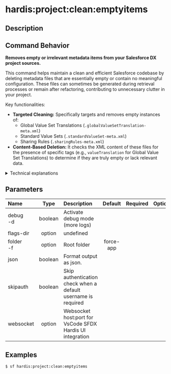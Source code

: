 <!-- This file has been generated with command 'sf hardis:doc:plugin:generate'. Please do not update it manually or it may be overwritten -->
# hardis:project:clean:emptyitems

## Description


## Command Behavior

**Removes empty or irrelevant metadata items from your Salesforce DX project sources.**

This command helps maintain a clean and efficient Salesforce codebase by deleting metadata files that are essentially empty or contain no meaningful configuration. These files can sometimes be generated during retrieval processes or remain after refactoring, contributing to unnecessary clutter in your project.

Key functionalities:

- **Targeted Cleaning:** Specifically targets and removes empty instances of:
  - Global Value Set Translations (`.globalValueSetTranslation-meta.xml`)
  - Standard Value Sets (`.standardValueSet-meta.xml`)
  - Sharing Rules (`.sharingRules-meta.xml`)
- **Content-Based Deletion:** It checks the XML content of these files for the presence of specific tags (e.g., `valueTranslation` for Global Value Set Translations) to determine if they are truly empty or lack relevant data.

<details markdown="1">
<summary>Technical explanations</summary>

The command's technical implementation involves:

- **File Discovery:** Uses `glob` to find files matching predefined patterns for Global Value Set Translations, Standard Value Sets, and Sharing Rules within the specified root folder (defaults to `force-app`).
- **XML Parsing:** For each matching file, it reads and parses the XML content using `parseXmlFile`.
- **Content Validation:** It then checks the parsed XML object for the existence of specific nested properties (e.g., `xmlContent.GlobalValueSetTranslation.valueTranslation`). If these properties are missing or empty, the file is considered empty.
- **File Deletion:** If a file is determined to be empty, it is removed from the file system using `fs.remove`.
- **Logging:** Provides clear messages about which files are being removed and a summary of the total number of items cleaned.
</details>


## Parameters

|Name|Type|Description|Default|Required|Options|
|:---|:--:|:----------|:-----:|:------:|:-----:|
|debug<br/>-d|boolean|Activate debug mode (more logs)||||
|flags-dir|option|undefined||||
|folder<br/>-f|option|Root folder|force-app|||
|json|boolean|Format output as json.||||
|skipauth|boolean|Skip authentication check when a default username is required||||
|websocket|option|Websocket host:port for VsCode SFDX Hardis UI integration||||

## Examples

```shell
$ sf hardis:project:clean:emptyitems
```


